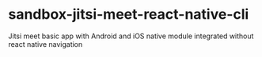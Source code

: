 # sandbox-jitsi-meet-react-native-cli
Jitsi meet basic app with Android and iOS native module integrated without react native navigation
